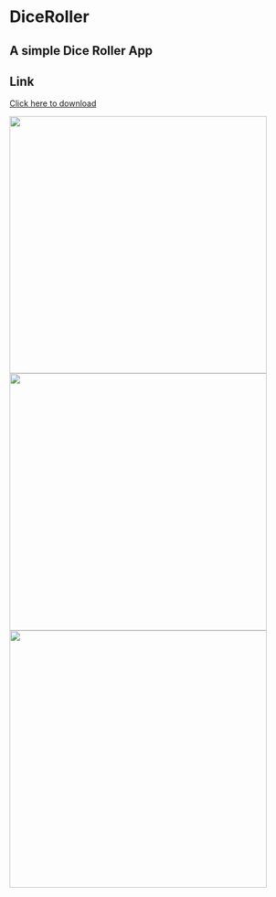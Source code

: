 # DiceRoller

## A simple Dice Roller App
## Link
[Click here to download](https://github.com/Ryuk-me/DiceRoller/releases/download/v1.0/diceRoller.apk)</br>


<img align='left' src='https://user-images.githubusercontent.com/55330971/89029894-f800d200-d34c-11ea-9fed-b7e17c7eac96.png' width='450'> <img align='left' src='https://user-images.githubusercontent.com/55330971/89029454-1fa36a80-d34c-11ea-9cf0-a722e7d70604.png' width='450'> <img align='left' src='https://user-images.githubusercontent.com/55330971/89029943-11098300-d34d-11ea-8aaf-f6a2c3f5ca04.png' width='450'>


